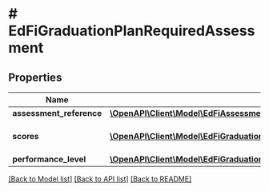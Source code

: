# # EdFiGraduationPlanRequiredAssessment

## Properties

Name | Type | Description | Notes
------------ | ------------- | ------------- | -------------
**assessment_reference** | [**\OpenAPI\Client\Model\EdFiAssessmentReference**](EdFiAssessmentReference.md) |  |
**scores** | [**\OpenAPI\Client\Model\EdFiGraduationPlanRequiredAssessmentScore[]**](EdFiGraduationPlanRequiredAssessmentScore.md) | An unordered collection of graduationPlanRequiredAssessmentScores. Score required to be met or exceeded. | [optional]
**performance_level** | [**\OpenAPI\Client\Model\EdFiGraduationPlanRequiredAssessmentPerformanceLevel**](EdFiGraduationPlanRequiredAssessmentPerformanceLevel.md) |  | [optional]

[[Back to Model list]](../../README.md#models) [[Back to API list]](../../README.md#endpoints) [[Back to README]](../../README.md)
